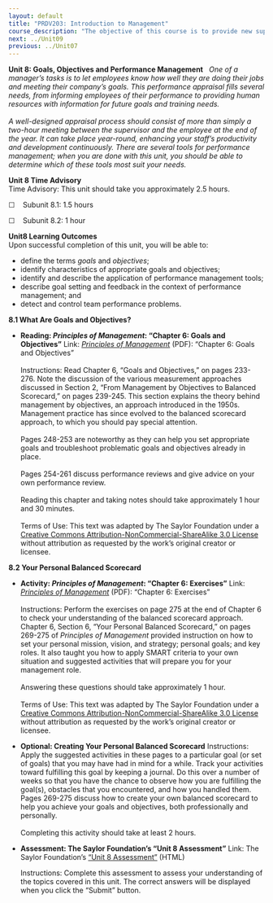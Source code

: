```yaml
---
layout: default
title: "PRDV203: Introduction to Management"
course_description: "The objective of this course is to provide new supervisors or managers with the basic, practical knowledge necessary for their new positions."
next: ../Unit09
previous: ../Unit07
---
```

**Unit 8: Goals, Objectives and Performance Management** <span
id="8"></span> 
*One of a manager’s tasks is to let employees know how well they are
doing their jobs and meeting their company’s goals. This performance
appraisal fills several needs, from informing employees of their
performance to providing human resources with information for future
goals and training needs.*  
    
 *A well-designed appraisal process should consist of more than simply a
two-hour meeting between the supervisor and the employee at the end of
the year. It can take place year-round, enhancing your staff’s
productivity and development continuously. There are several tools for
performance management; when you are done with this unit, you should be
able to determine which of these tools most suit your needs.*

**Unit 8 Time Advisory**  
Time Advisory: This unit should take you approximately 2.5 hours.  
  
 ☐    Subunit 8.1: 1.5 hours  
  
 ☐    Subunit 8.2: 1 hour

**Unit8 Learning Outcomes**  
Upon successful completion of this unit, you will be able to:
-   define the terms *goals* and *objectives*;
-   identify characteristics of appropriate goals and objectives;
-   identify and describe the application of performance management
    tools;
-   describe goal setting and feedback in the context of performance
    management; and
-   detect and control team performance problems.

**8.1 What Are Goals and Objectives?** <span id="8.1"></span> 
-   **Reading: *Principles of Management*: “Chapter 6: Goals and
    Objectives”**
    Link: *[Principles of
    Management](https://resources.saylor.org/wwwresources/archived/site/textbooks/Principles%20of%20Management.pdf)*
    (PDF): “Chapter 6: Goals and Objectives”  
        
     Instructions: Read Chapter 6, “Goals and Objectives,” on pages
    233-276. Note the discussion of the various measurement approaches
    discussed in Section 2, “From Management by Objectives to Balanced
    Scorecard,” on pages 239-245. This section explains the theory
    behind management by objectives, an approach introduced in the
    1950s. Management practice has since evolved to the balanced
    scorecard approach, to which you should pay special attention.  
        
     Pages 248-253 are noteworthy as they can help you set appropriate
    goals and troubleshoot problematic goals and objectives already in
    place.  
        
     Pages 254-261 discuss performance reviews and give advice on your
    own performance review.  
        
     Reading this chapter and taking notes should take approximately 1
    hour and 30 minutes.  
        
     Terms of Use: This text was adapted by The Saylor Foundation under
    a [Creative Commons Attribution-NonCommercial-ShareAlike 3.0
    License](http://creativecommons.org/licenses/by-nc-sa/3.0/) without
    attribution as requested by the work’s original creator or licensee.

**8.2 Your Personal Balanced Scorecard** <span id="8.2"></span> 
-   **Activity: *Principles of Management*: “Chapter 6: Exercises”**
    Link: *[Principles of
    Management](https://resources.saylor.org/wwwresources/archived/site/textbooks/Principles%20of%20Management.pdf)*
    (PDF): “Chapter 6: Exercises”  
        
     Instructions: Perform the exercises on page 275 at the end of
    Chapter 6 to check your understanding of the balanced scorecard
    approach. Chapter 6, Section 6, “Your Personal Balanced Scorecard,”
    on pages 269-275 of *Principles of Management* provided instruction
    on how to set your personal mission, vision, and strategy; personal
    goals; and key roles. It also taught you how to apply SMART criteria
    to your own situation and suggested activities that will prepare you
    for your management role.  
        
     Answering these questions should take approximately 1 hour.  
        
     Terms of Use: This text was adapted by The Saylor Foundation under
    a [Creative Commons Attribution-NonCommercial-ShareAlike 3.0
    License](http://creativecommons.org/licenses/by-nc-sa/3.0/) without
    attribution as requested by the work’s original creator or licensee.

-   **Optional: Creating Your Personal Balanced Scorecard**
    Instructions: Apply the suggested activities in these pages to a
    particular goal (or set of goals) that you may have had in mind for
    a while. Track your activities toward fulfilling this goal by
    keeping a journal. Do this over a number of weeks so that you have
    the chance to observe how you are fulfilling the goal(s), obstacles
    that you encountered, and how you handled them. Pages 269-275
    discuss how to create your own balanced scorecard to help you
    achieve your goals and objectives, both professionally and
    personally.  
        
     Completing this activity should take at least 2 hours.

-   **Assessment: The Saylor Foundation’s “Unit 8 Assessment”**
    Link: The Saylor Foundation’s [“Unit 8
    Assessment”](http://school.saylor.org/mod/quiz/view.php?id=1711) (HTML)  
      
     Instructions: Complete this assessment to assess your understanding
    of the topics covered in this unit. The correct answers will be
    displayed when you click the “Submit” button.


